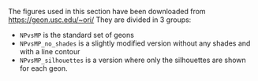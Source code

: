 The figures used in this section have been downloaded from https://geon.usc.edu/~ori/
They are divided in 3 groups: 
- `NPvsMP` is the standard set of geons
- `NPvsMP_no_shades` is a slightly modified version without any shades and with a line contour 
- `NPvsMP_silhouettes` is a version where only the silhouettes are shown for each geon.